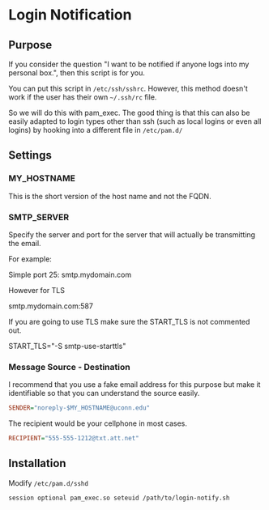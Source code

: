 # Login Notification

## Purpose

If you consider the question "I want to be notified if anyone logs into my personal box.", then this script is for you. 

You can put this script in ```/etc/ssh/sshrc```. However, this method doesn't work if the user has their own ```~/.ssh/rc``` file.

So we will do this with pam_exec. The good thing is that this can also be easily adapted to login types other than ssh (such as local logins or even all logins) by hooking into a different file in ```/etc/pam.d/```

## Settings

### MY_HOSTNAME

This is the short version of the host name and not the FQDN.

### SMTP_SERVER

Specify the server and port for the server that will actually be transmitting the email. 

For example:

Simple port 25: smtp.mydomain.com

However for TLS

smtp.mydomain.com:587

If you are going to use TLS make sure the START_TLS is not commented out.

START_TLS="-S smtp-use-starttls"

### Message Source - Destination

I recommend that you use a fake email address for this purpose but make it identifiable so that you can understand the source easily.

```ini
SENDER="noreply-$MY_HOSTNAME@uconn.edu"
```

The recipient would be your cellphone in most cases.

```ini
RECIPIENT="555-555-1212@txt.att.net"
```

## Installation

Modify ```/etc/pam.d/sshd```

```text
session optional pam_exec.so seteuid /path/to/login-notify.sh
```